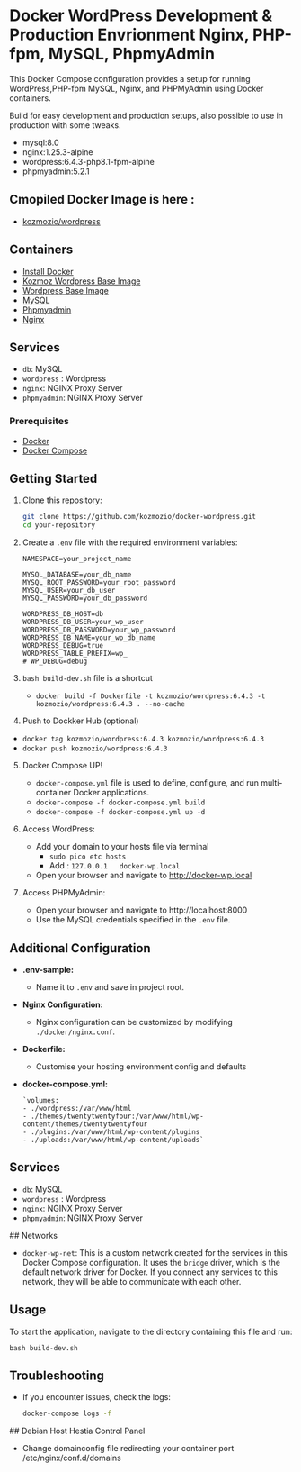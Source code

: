 
# Docker WordPress Development & Production Envrionment Nginx, PHP-fpm, MySQL, PhpmyAdmin 

This Docker Compose configuration provides a setup for running WordPress,PHP-fpm  MySQL, Nginx, and PHPMyAdmin using Docker containers.

Build for easy development and production setups, also possible to use in production with some tweaks.

 - mysql:8.0
 - nginx:1.25.3-alpine
 - wordpress:6.4.3-php8.1-fpm-alpine
 - phpmyadmin:5.2.1

## Cmopiled Docker Image is here : 

- [kozmozio/wordpress](https://hub.docker.com/repository/docker/kozmozio/wordpress/general)


## Containers
- [Install Docker](https://docs.docker.com/get-docker/)
- [Kozmoz Wordpress Base Image](https://hub.docker.com/repository/docker/kozmozio/wordpress/general)
- [Wordpress Base Image](https://github.com/docker-library/wordpress/tree/ac65dab91d64f611e4fa89b5e92903e163d24572/latest/php8.2/fpm-alpine)
- [MySQL](https://hub.docker.com/_/mysql)
- [Phpmyadmin](https://hub.docker.com/_/phpmyadmin)
- [Nginx](https://hub.docker.com/_/nginx)

## Services
- `db`: MySQL 
- `wordpress` : Wordpress
- `nginx`: NGINX Proxy Server
- `phpmyadmin`: NGINX Proxy Server

### Prerequisites
- [Docker](https://docs.docker.com/get-docker/)
- [Docker Compose](https://docs.docker.com/compose/install/)

## Getting Started

1. Clone this repository:

    ```bash
    git clone https://github.com/kozmozio/docker-wordpress.git
    cd your-repository
    ```

2. Create a `.env` file with the required environment variables:

    ```
    NAMESPACE=your_project_name

    MYSQL_DATABASE=your_db_name
    MYSQL_ROOT_PASSWORD=your_root_password
    MYSQL_USER=your_db_user
    MYSQL_PASSWORD=your_db_password

    WORDPRESS_DB_HOST=db
    WORDPRESS_DB_USER=your_wp_user
    WORDPRESS_DB_PASSWORD=your_wp_password
    WORDPRESS_DB_NAME=your_wp_db_name
    WORDPRESS_DEBUG=true
    WORDPRESS_TABLE_PREFIX=wp_
    # WP_DEBUG=debug

    ```

 3. `bash build-dev.sh` file is a shortcut 
      - `docker build -f Dockerfile -t kozmozio/wordpress:6.4.3 -t kozmozio/wordpress:6.4.3 . --no-cache`

 4. Push to Dockker Hub (optional)
   - `docker tag kozmozio/wordpress:6.4.3 kozmozio/wordpress:6.4.3`
   - `docker push kozmozio/wordpress:6.4.3`
 
 5. Docker Compose UP!
     -  `docker-compose.yml` file is used to define, configure, and run  multi-container Docker applications.
     -  `docker-compose -f docker-compose.yml build`
     -  `docker-compose -f docker-compose.yml up -d` 

6. Access WordPress:

    - Add your domain to your hosts file via terminal
      - `sudo pico etc hosts`
      - Add : `127.0.0.1   docker-wp.local`
    - Open your browser and navigate to http://docker-wp.local


6. Access PHPMyAdmin:

    - Open your browser and navigate to http://localhost:8000
    - Use the MySQL credentials specified in the `.env` file.

## Additional Configuration

- **.env-sample:**
  - Name it to `.env` and save in project root.

- **Nginx Configuration:**
  - Nginx configuration can be customized by modifying `./docker/nginx.conf`.

- **Dockerfile:**
  - Customise your hosting environment config and defaults
  
- **docker-compose.yml:**

      `volumes:
      - ./wordpress:/var/www/html
      - ./themes/twentytwentyfour:/var/www/html/wp-content/themes/twentytwentyfour
      - ./plugins:/var/www/html/wp-content/plugins
      - ./uploads:/var/www/html/wp-content/uploads`


## Services
- `db`: MySQL 
- `wordpress` : Wordpress
- `nginx`: NGINX Proxy Server
- `phpmyadmin`: NGINX Proxy Server

## Networks
- `docker-wp-net`: This is a custom network created for the services in this Docker Compose configuration. It uses the `bridge` driver, which is the default network driver for Docker. If you connect any services to this network, they will be able to communicate with each other.

## Usage

To start the application, navigate to the directory containing this file and run:

`bash build-dev.sh`

## Troubleshooting

- If you encounter issues, check the logs:
  ```bash
  docker-compose logs -f

## Debian Host Hestia Control Panel 
  - Change domainconfig file  redirecting your container port
  /etc/nginx/conf.d/domains